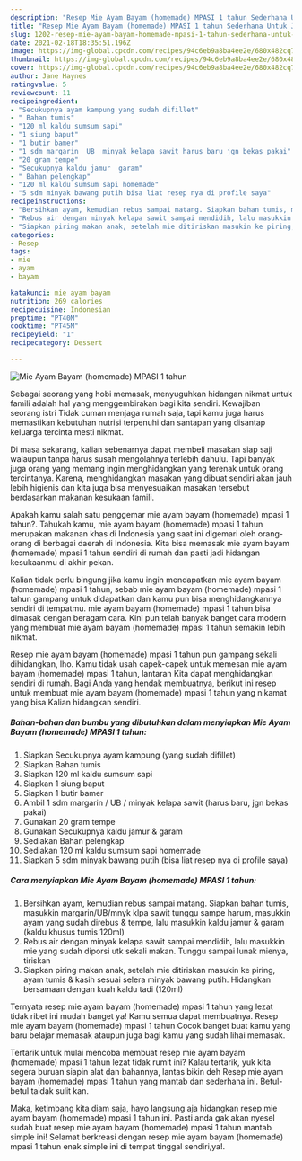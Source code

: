 ```yaml
---
description: "Resep Mie Ayam Bayam (homemade) MPASI 1 tahun Sederhana Untuk Jualan"
title: "Resep Mie Ayam Bayam (homemade) MPASI 1 tahun Sederhana Untuk Jualan"
slug: 1202-resep-mie-ayam-bayam-homemade-mpasi-1-tahun-sederhana-untuk-jualan
date: 2021-02-18T18:35:51.196Z
image: https://img-global.cpcdn.com/recipes/94c6eb9a8ba4ee2e/680x482cq70/mie-ayam-bayam-homemade-mpasi-1-tahun-foto-resep-utama.jpg
thumbnail: https://img-global.cpcdn.com/recipes/94c6eb9a8ba4ee2e/680x482cq70/mie-ayam-bayam-homemade-mpasi-1-tahun-foto-resep-utama.jpg
cover: https://img-global.cpcdn.com/recipes/94c6eb9a8ba4ee2e/680x482cq70/mie-ayam-bayam-homemade-mpasi-1-tahun-foto-resep-utama.jpg
author: Jane Haynes
ratingvalue: 5
reviewcount: 11
recipeingredient:
- "Secukupnya ayam kampung yang sudah difillet"
- " Bahan tumis"
- "120 ml kaldu sumsum sapi"
- "1 siung baput"
- "1 butir bamer"
- "1 sdm margarin  UB  minyak kelapa sawit harus baru jgn bekas pakai"
- "20 gram tempe"
- "Secukupnya kaldu jamur  garam"
- " Bahan pelengkap"
- "120 ml kaldu sumsum sapi homemade"
- "5 sdm minyak bawang putih bisa liat resep nya di profile saya"
recipeinstructions:
- "Bersihkan ayam, kemudian rebus sampai matang. Siapkan bahan tumis, masukkin margarin/UB/mnyk klpa sawit tunggu sampe harum, masukkin ayam yang sudah direbus &amp; tempe, lalu masukkin kaldu jamur &amp; garam (kaldu khusus tumis 120ml)"
- "Rebus air dengan minyak kelapa sawit sampai mendidih, lalu masukkin mie yang sudah diporsi utk sekali makan. Tunggu sampai lunak mienya, tiriskan"
- "Siapkan piring makan anak, setelah mie ditiriskan masukin ke piring, ayam tumis &amp; kasih sesuai selera minyak bawang putih. Hidangkan bersamaan dengan kuah kaldu tadi (120ml)"
categories:
- Resep
tags:
- mie
- ayam
- bayam

katakunci: mie ayam bayam 
nutrition: 269 calories
recipecuisine: Indonesian
preptime: "PT40M"
cooktime: "PT45M"
recipeyield: "1"
recipecategory: Dessert

---
```



![Mie Ayam Bayam (homemade) MPASI 1 tahun](https://img-global.cpcdn.com/recipes/94c6eb9a8ba4ee2e/680x482cq70/mie-ayam-bayam-homemade-mpasi-1-tahun-foto-resep-utama.jpg)

Sebagai seorang yang hobi memasak, menyuguhkan hidangan nikmat untuk famili adalah hal yang menggembirakan bagi kita sendiri. Kewajiban seorang istri Tidak cuman menjaga rumah saja, tapi kamu juga harus memastikan kebutuhan nutrisi terpenuhi dan santapan yang disantap keluarga tercinta mesti nikmat.

Di masa  sekarang, kalian sebenarnya dapat membeli masakan siap saji walaupun tanpa harus susah mengolahnya terlebih dahulu. Tapi banyak juga orang yang memang ingin menghidangkan yang terenak untuk orang tercintanya. Karena, menghidangkan masakan yang dibuat sendiri akan jauh lebih higienis dan kita juga bisa menyesuaikan masakan tersebut berdasarkan makanan kesukaan famili. 



Apakah kamu salah satu penggemar mie ayam bayam (homemade) mpasi 1 tahun?. Tahukah kamu, mie ayam bayam (homemade) mpasi 1 tahun merupakan makanan khas di Indonesia yang saat ini digemari oleh orang-orang di berbagai daerah di Indonesia. Kita bisa memasak mie ayam bayam (homemade) mpasi 1 tahun sendiri di rumah dan pasti jadi hidangan kesukaanmu di akhir pekan.

Kalian tidak perlu bingung jika kamu ingin mendapatkan mie ayam bayam (homemade) mpasi 1 tahun, sebab mie ayam bayam (homemade) mpasi 1 tahun gampang untuk didapatkan dan kamu pun bisa menghidangkannya sendiri di tempatmu. mie ayam bayam (homemade) mpasi 1 tahun bisa dimasak dengan beragam cara. Kini pun telah banyak banget cara modern yang membuat mie ayam bayam (homemade) mpasi 1 tahun semakin lebih nikmat.

Resep mie ayam bayam (homemade) mpasi 1 tahun pun gampang sekali dihidangkan, lho. Kamu tidak usah capek-capek untuk memesan mie ayam bayam (homemade) mpasi 1 tahun, lantaran Kita dapat menghidangkan sendiri di rumah. Bagi Anda yang hendak membuatnya, berikut ini resep untuk membuat mie ayam bayam (homemade) mpasi 1 tahun yang nikamat yang bisa Kalian hidangkan sendiri.

<!--inarticleads1-->

##### Bahan-bahan dan bumbu yang dibutuhkan dalam menyiapkan Mie Ayam Bayam (homemade) MPASI 1 tahun:

1. Siapkan Secukupnya ayam kampung (yang sudah difillet)
1. Siapkan  Bahan tumis
1. Siapkan 120 ml kaldu sumsum sapi
1. Siapkan 1 siung baput
1. Siapkan 1 butir bamer
1. Ambil 1 sdm margarin / UB / minyak kelapa sawit (harus baru, jgn bekas pakai)
1. Gunakan 20 gram tempe
1. Gunakan Secukupnya kaldu jamur &amp; garam
1. Sediakan  Bahan pelengkap
1. Sediakan 120 ml kaldu sumsum sapi homemade
1. Siapkan 5 sdm minyak bawang putih (bisa liat resep nya di profile saya)




<!--inarticleads2-->

##### Cara menyiapkan Mie Ayam Bayam (homemade) MPASI 1 tahun:

1. Bersihkan ayam, kemudian rebus sampai matang. Siapkan bahan tumis, masukkin margarin/UB/mnyk klpa sawit tunggu sampe harum, masukkin ayam yang sudah direbus &amp; tempe, lalu masukkin kaldu jamur &amp; garam (kaldu khusus tumis 120ml)
1. Rebus air dengan minyak kelapa sawit sampai mendidih, lalu masukkin mie yang sudah diporsi utk sekali makan. Tunggu sampai lunak mienya, tiriskan
1. Siapkan piring makan anak, setelah mie ditiriskan masukin ke piring, ayam tumis &amp; kasih sesuai selera minyak bawang putih. Hidangkan bersamaan dengan kuah kaldu tadi (120ml)




Ternyata resep mie ayam bayam (homemade) mpasi 1 tahun yang lezat tidak ribet ini mudah banget ya! Kamu semua dapat membuatnya. Resep mie ayam bayam (homemade) mpasi 1 tahun Cocok banget buat kamu yang baru belajar memasak ataupun juga bagi kamu yang sudah lihai memasak.

Tertarik untuk mulai mencoba membuat resep mie ayam bayam (homemade) mpasi 1 tahun lezat tidak rumit ini? Kalau tertarik, yuk kita segera buruan siapin alat dan bahannya, lantas bikin deh Resep mie ayam bayam (homemade) mpasi 1 tahun yang mantab dan sederhana ini. Betul-betul taidak sulit kan. 

Maka, ketimbang kita diam saja, hayo langsung aja hidangkan resep mie ayam bayam (homemade) mpasi 1 tahun ini. Pasti anda gak akan nyesel sudah buat resep mie ayam bayam (homemade) mpasi 1 tahun mantab simple ini! Selamat berkreasi dengan resep mie ayam bayam (homemade) mpasi 1 tahun enak simple ini di tempat tinggal sendiri,ya!.

